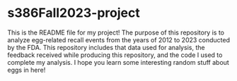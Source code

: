 # s386Fall2023-project
This is the README file for my project! The purpose of this repository is to analyze egg-related recall events from the years of 2012 to 2023 conducted by the FDA. This repository includes that data used for analysis, the feedback received while producing this repository, and the code I used to complete my analysis. I hope you learn some interesting random stuff about eggs in here!
